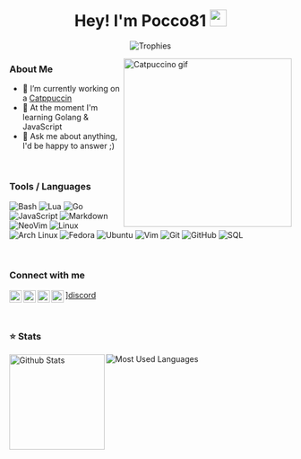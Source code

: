 <h1 align="center">Hey! I'm Pocco81 <img src="https://raw.githubusercontent.com/vatsa287/vatsa287/master/assets/Hi.gif?raw=true" width="30px"></h1>

<p align="center">
  <img alig src="https://github-profile-trophy.vercel.app/?username=Pocco81&theme=onedark&&margin-w=12&column=6&rank=SSS,SS,S,AAA,AA,A,B,C&no-frame=true" alt="Trophies" />
</p>

<img align="right" height=300px width=300px alt="Catpuccino gif" src="https://raw.githubusercontent.com/Pocco81/Pocco81/main/assets/catpuccino.gif" />

### About Me

-   🔭 I’m currently working on a [Catppuccin](https://github.com/catppuccin)
-   🌱 At the moment I'm learning Golang & JavaScript
-   💬 Ask me about anything, I'd be happy to answer ;)

&nbsp;

### Tools / Languages

<!-- Icons: https://simpleicons.org/ -->

![Bash](https://img.shields.io/badge/-Bash-05122A?style=for-the-badge&color=302d41&logo=gnu-bash&logoColor=4EAA25)
![Lua](https://img.shields.io/badge/-Lua-05122A?style=for-the-badge&color=302d41&logo=lua&logoColor=0062cc)
![Go](https://img.shields.io/badge/-Go-05122A?style=for-the-badge&color=302d41&logo=go&logoColor=00a7d0)
![JavaScript](https://img.shields.io/badge/-JavaScript-05122A?style=for-the-badge&color=302d41&logo=javascript&logoColor=F7DF1E)
![Markdown](https://img.shields.io/badge/-Markdown-05122A?style=for-the-badge&color=302d41&logo=markdown)
![NeoVim](https://img.shields.io/badge/-NeoVim-05122A?style=for-the-badge&color=302d41&logo=neovim&logoColor=4b9e4b)
![Linux](https://img.shields.io/badge/-Linux-05122A?style=for-the-badge&color=302d41&logo=linux&logoColor=dfb914)
![Arch Linux](https://img.shields.io/badge/-Arch-05122A?style=for-the-badge&color=302d41&logo=archlinux&logoColor=3399cc)
![Fedora](https://img.shields.io/badge/-Fedora-05122A?style=for-the-badge&color=302d41&logo=fedora&logoColor=294172)
![Ubuntu](https://img.shields.io/badge/-Ubuntu-05122A?style=for-the-badge&color=302d41&logo=ubuntu&logoColor=d64613)
![Vim](https://img.shields.io/badge/-Vim-05122A?style=for-the-badge&color=302d41&logo=vim&logoColor=4EAA25)
![Git](https://img.shields.io/badge/-Git-05122A?style=for-the-badge&color=302d41&logo=git)
![GitHub](https://img.shields.io/badge/-GitHub-05122A?style=for-the-badge&color=302d41&logo=github)
![SQL](https://img.shields.io/badge/-SQL-05122A?style=for-the-badge&color=302d41&logo=mysql&logoColor=4479A1)

&nbsp;

### Connect with me

[<img align="left" alt="Reddit" width="22px" src="https://cdn.icon-icons.com/icons2/1195/PNG/512/1490889653-reddit_82537.png" />][reddit]
<img align="left" alt="Discord" width="22px" src="https://cdn.icon-icons.com/icons2/1945/PNG/512/iconfinder-discord-4661587_122459.png" />][discord]
[<img align="left" alt="Telegram" width="22px" src="https://cdn.icon-icons.com/icons2/923/PNG/512/telegram_icon-icons.com_72055.png" />][telegram]
[<img align="left" alt="Gmail" width="22px" src="https://cdn.icon-icons.com/icons2/2429/PNG/512/gmail_logo_icon_147283.png" />][gmail]

&nbsp;

### ⭐ Stats

<!-- Catppuccin themed -->
<img height="170" align="left" src="https://github-readme-stats.vercel.app/api?username=Pocco81&show_icons=true&bg_color=302d41&border_color=302d41&title_color=f5e0dc&text_color=d9e0ee&icon_color=c9cbff" alt="Github Stats" />
<img src="https://github-readme-stats.vercel.app/api/top-langs/?username=Pocco81&layout=compact&show_icons=true&bg_color=302d41&border_color=302d41&title_color=f5e0dc&text_color=ffffff&icon_color=c9cbff&langs_count=6" alt="Most Used Languages" />

[gmail]: mailto:pocco451@gmail.com
[reddit]: https://www.reddit.com/user/Pocco81
[telegram]: https://t.me/Pocco81
[discord]: https://discord.com/users/870140329930653747

